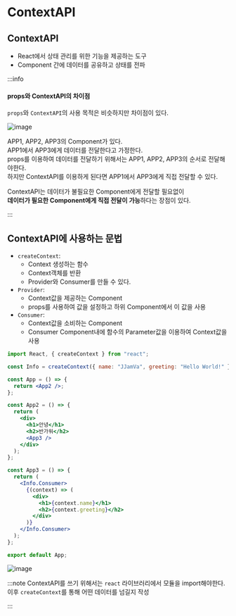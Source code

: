 # ContextAPI

## ContextAPI

- React에서 상태 관리를 위한 기능을 제공하는 도구
- Component 간에 데이터를 공유하고 상태를 전파

:::info

#### props와 ContextAPI의 차이점

`props`와 `ContextAPI`의 사용 목적은 비슷하지만 차이점이 있다.<br/>

![image](https://github.com/JJamVa/JJamVa/assets/80045006/9c15d7c9-fbc1-4272-ab6e-7043aa663011)

APP1, APP2, APP3의 Component가 있다.<br/>
APP1에서 APP3에게 데이터를 전달한다고 가정한다.<br/>
props를 이용하여 데이터를 전달하기 위해서는 APP1, APP2, APP3의 순서로 전달해야한다.<br/>
하지만 ContextAPI를 이용하게 된다면 APP1에서 APP3에게 직접 전달할 수 있다.<br/>

ContextAPI는 데이터가 불필요한 Component에게 전달할 필요없이<br/>
**데이터가 필요한 Component에게 직접 전달이 가능**하다는 장점이 있다.

:::

## ContextAPI에 사용하는 문법

- `createContext`:
  - Context 생성하는 함수
  - Context객체를 반환
  - Provider와 Consumer를 만들 수 있다.
- `Provider`:
  - Context값을 제공하는 Component
  - props를 사용하여 값을 설정하고 하위 Component에서 이 값을 사용
- `Consumer`:
  - Context값을 소비하는 Component
  - Consumer Component내에 함수의 Parameter값을 이용하여 Context값을 사용

```jsx
import React, { createContext } from "react";

const Info = createContext({ name: "JJamVa", greeting: "Hello World!" });

const App = () => {
  return <App2 />;
};

const App2 = () => {
  return (
    <div>
      <h1>안녕</h1>
      <h2>반가워</h2>
      <App3 />
    </div>
  );
};

const App3 = () => {
  return (
    <Info.Consumer>
      {(context) => (
        <div>
          <h1>{context.name}</h1>
          <h2>{context.greeting}</h2>
        </div>
      )}
    </Info.Consumer>
  );
};

export default App;
```

![image](https://github.com/JJamVa/JJamVa/assets/80045006/a950fb3d-f400-46d0-a1f5-a6237ce38aac)

:::note
ContextAPI를 쓰기 위해서는 `react` 라이브러리에서 모듈을 import해야한다.<br/>
이후 `createContext`를 통해 어떤 데이터를 넘길지 작성<br/>

:::